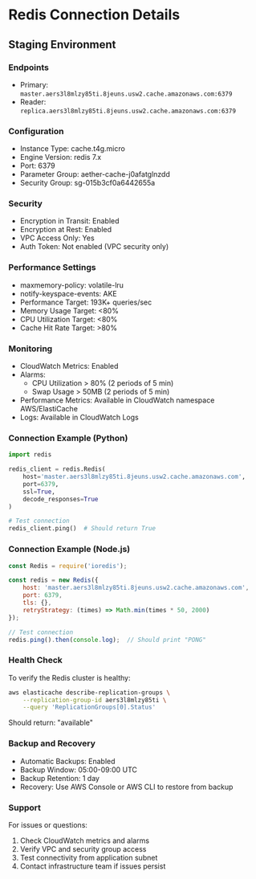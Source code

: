 # Redis Connection Details

## Staging Environment

### Endpoints
- Primary: `master.aers3l8mlzy85ti.8jeuns.usw2.cache.amazonaws.com:6379`
- Reader: `replica.aers3l8mlzy85ti.8jeuns.usw2.cache.amazonaws.com:6379`

### Configuration
- Instance Type: cache.t4g.micro
- Engine Version: redis 7.x
- Port: 6379
- Parameter Group: aether-cache-j0afatglnzdd
- Security Group: sg-015b3cf0a6442655a

### Security
- Encryption in Transit: Enabled
- Encryption at Rest: Enabled
- VPC Access Only: Yes
- Auth Token: Not enabled (VPC security only)

### Performance Settings
- maxmemory-policy: volatile-lru
- notify-keyspace-events: AKE
- Performance Target: 193K+ queries/sec
- Memory Usage Target: <80%
- CPU Utilization Target: <80%
- Cache Hit Rate Target: >80%

### Monitoring
- CloudWatch Metrics: Enabled
- Alarms:
  - CPU Utilization > 80% (2 periods of 5 min)
  - Swap Usage > 50MB (2 periods of 5 min)
- Performance Metrics: Available in CloudWatch namespace AWS/ElastiCache
- Logs: Available in CloudWatch Logs

### Connection Example (Python)
```python
import redis

redis_client = redis.Redis(
    host='master.aers3l8mlzy85ti.8jeuns.usw2.cache.amazonaws.com',
    port=6379,
    ssl=True,
    decode_responses=True
)

# Test connection
redis_client.ping()  # Should return True
```

### Connection Example (Node.js)
```javascript
const Redis = require('ioredis');

const redis = new Redis({
    host: 'master.aers3l8mlzy85ti.8jeuns.usw2.cache.amazonaws.com',
    port: 6379,
    tls: {},
    retryStrategy: (times) => Math.min(times * 50, 2000)
});

// Test connection
redis.ping().then(console.log);  // Should print "PONG"
```

### Health Check
To verify the Redis cluster is healthy:
```bash
aws elasticache describe-replication-groups \
    --replication-group-id aers3l8mlzy85ti \
    --query 'ReplicationGroups[0].Status'
```
Should return: "available"

### Backup and Recovery
- Automatic Backups: Enabled
- Backup Window: 05:00-09:00 UTC
- Backup Retention: 1 day
- Recovery: Use AWS Console or AWS CLI to restore from backup

### Support
For issues or questions:
1. Check CloudWatch metrics and alarms
2. Verify VPC and security group access
3. Test connectivity from application subnet
4. Contact infrastructure team if issues persist 